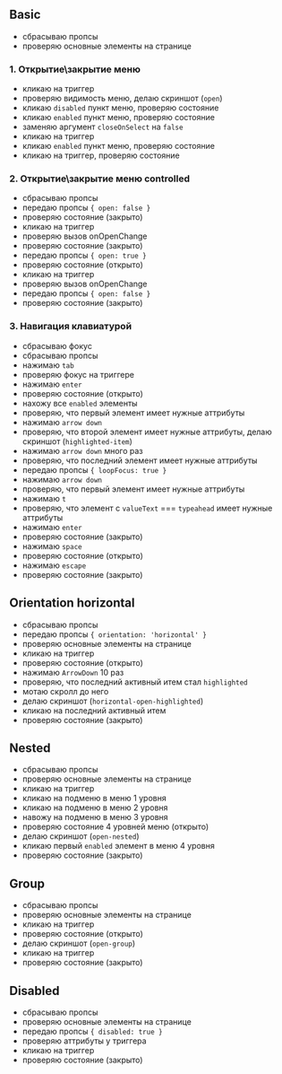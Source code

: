 ## Basic

- сбрасываю пропсы
- проверяю основные элементы на странице

### 1. Открытие\закрытие меню

- кликаю на триггер
- проверяю видимость меню, делаю скриншот (`open`)
- кликаю `disabled` пункт меню, проверяю состояние
- кликаю `enabled` пункт меню, проверяю состояние
- заменяю аргумент `closeOnSelect` на `false`
- кликаю на триггер
- кликаю `enabled` пункт меню, проверяю состояние
- кликаю на триггер, проверяю состояние

### 2. Открытие\закрытие меню controlled

- сбрасываю пропсы
- передаю пропсы `{ open: false }`
- проверяю состояние (закрыто)
- кликаю на триггер
- проверяю вызов onOpenChange
- проверяю состояние (закрыто)
- передаю пропсы `{ open: true }`
- проверяю состояние (открыто)
- кликаю на триггер
- проверяю вызов onOpenChange
- передаю пропсы `{ open: false }`
- проверяю состояние (закрыто)

### 3. Навигация клавиатурой

- сбрасываю фокус
- сбрасываю пропсы
- нажимаю `tab`
- проверяю фокус на триггере
- нажимаю `enter`
- проверяю состояние (открыто)
- нахожу все `enabled` элементы
- проверяю, что первый элемент имеет нужные аттрибуты
- нажимаю `arrow down`
- проверяю, что второй элемент имеет нужные аттрибуты, делаю скриншот (`highlighted-item`)
- нажимаю `arrow down` много раз
- проверяю, что последний элемент имеет нужные аттрибуты
- передаю пропсы `{ loopFocus: true }`
- нажимаю `arrow down`
- проверяю, что первый элемент имеет нужные аттрибуты
- нажимаю `t`
- проверяю, что элемент с `valueText` === `typeahead` имеет нужные аттрибуты
- нажимаю `enter`
- проверяю состояние (закрыто)
- нажимаю `space`
- проверяю состояние (открыто)
- нажимаю `escape`
- проверяю состояние (закрыто)

## Orientation horizontal

- сбрасываю пропсы
- передаю пропсы `{ orientation: 'horizontal' }`
- проверяю основные элементы на странице
- кликаю на триггер
- проверяю состояние (открыто)
- нажимаю `ArrowDown` 10 раз
- проверяю, что последний активный итем стал `highlighted`
- мотаю скролл до него
- делаю скриншот (`horizontal-open-highlighted`)
- кликаю на последний активный итем
- проверяю состояние (закрыто)

## Nested

- сбрасываю пропсы
- проверяю основные элементы на странице
- кликаю на триггер
- кликаю на подменю в меню 1 уровня
- кликаю на подменю в меню 2 уровня
- навожу на подменю в меню 3 уровня
- проверяю состояние 4 уровней меню (открыто)
- делаю скриншот (`open-nested`)
- кликаю первый `enabled` элемент в меню 4 уровня
- проверяю состояние (закрыто)

## Group

- сбрасываю пропсы
- проверяю основные элементы на странице
- кликаю на триггер
- проверяю состояние (открыто)
- делаю скриншот (`open-group`)
- кликаю на триггер
- проверяю состояние (закрыто)

## Disabled

- сбрасываю пропсы
- проверяю основные элементы на странице
- передаю пропсы `{ disabled: true }`
- проверяю аттрибуты у триггера
- кликаю на триггер
- проверяю состояние (закрыто)